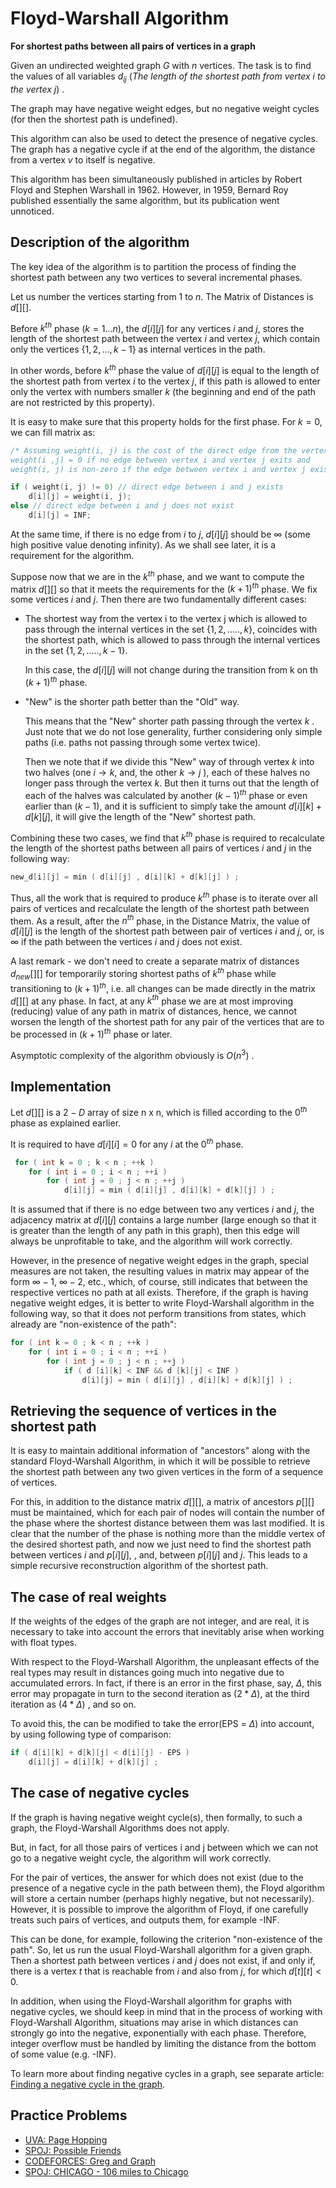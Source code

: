 <!--?title Floyd-Warshall algorithm -->

# Floyd-Warshall Algorithm

**For shortest paths between all pairs of vertices in a graph**

Given an undirected weighted graph $G$ with $n$ vertices. The task is to find the values of all variables $d_{ij}$ (<i>The length of the shortest path from vertex i to the vertex j</i>) .

The graph may have negative weight edges, but no negative weight cycles (for then the shortest path is undefined).

This algorithm can also be used to detect the presence of negative cycles. The graph has a negative cycle if at the end of the algorithm, the distance from a vertex $v$ to itself is negative. 

This algorithm has been simultaneously published in articles by  Robert Floyd and Stephen Warshall in 1962. However, in 1959, Bernard Roy published essentially the same algorithm, but its publication went unnoticed.

## Description of the algorithm

The key idea of the algorithm is to partition the process of finding the shortest path between any two vertices to several incremental phases.

Let us number the vertices starting from 1 to $n$.
The Matrix of Distances is $d[ ][ ]$.

Before $k^{th}$ phase $( k = 1 ... n )$, the $d[i][j]$ for any vertices $i$ and $j$, stores the length of the shortest path between the vertex $i$ and vertex $j$, which contain only the vertices {${1, 2, ..., k-1}$} as internal vertices in the path.

In other words, before $k^{th}$ phase the value of $d[i][j]$ is equal to the length of the shortest path from vertex $i$ to the vertex $j$, if this path is allowed to enter only the vertex with numbers smaller $k$ (the beginning and end of the path are not restricted by this property).

It is easy to make sure that this property holds for the first phase. For $k = 0$, we can fill matrix as:

```cpp   
/* Assuming weight(i, j) is the cost of the direct edge from the vertex i to the vertex j
weight(i ,j) = 0 if no edge between vertex i and vertex j exits and
weight(i, j) is non-zero if the edge between vertex i and vertex j exists */

if ( weight(i, j) != 0) // direct edge between i and j exists
    d[i][j] = weight(i, j);
else // direct edge between i and j does not exist
    d[i][j] = INF;
```

At the same time, if there is no edge from $i$ to $j$, $d[i][j]$ should be $\infty$ (some high positive value denoting infinity). As we shall see later, it is a requirement for the algorithm.

Suppose now that we are in the $k^{th}$ phase, and we want to compute the matrix $d[ ][ ]$ so that it meets the requirements for the $(k + 1)^{th}$ phase. We fix some vertices $i$ and $j$. Then there are two fundamentally different cases:

* The shortest way from the vertex i to the vertex j which is allowed to pass through the internal vertices in the set {${1, 2, ....., k}$}, coincides with the shortest path, which is allowed to pass through the internal vertices in the set {${1, 2, ....., k-1}$}.
    
    In this case, the $d[i][j]$ will not change during the transition from k on th $(k + 1)^{th}$ phase.

* "New" is the shorter path better than the "Old" way.
    
    This means that the "New" shorter path passing through the vertex $k$ . Just note that we do not lose generality, further considering only simple paths (i.e. paths not passing through some vertex twice).

    Then we note that if we divide this "New" way of through vertex $k$ into two halves (one $i \to k$, and, the other $k \to j$ ), each of these halves no longer pass through the vertex $k$. But then it turns out that the length of each of the halves was calculated by another $(k-1)^{th}$ phase or even earlier than $(k-1)$, and it is sufficient to simply take the amount $d[i][k] + d[k][j]$, it will give the length of the "New" shortest path.

Combining these two cases, we find that $k^{th}$ phase is required to recalculate the length of the shortest paths between all pairs of vertices $i$ and $j$ in the following way:

```cpp
new_d[i][j] = min ( d[i][j] , d[i][k] + d[k][j] ) ; 
```

Thus, all the work that is required to produce $k^{th}$ phase is to iterate over all pairs of vertices and recalculate the length of the shortest path between them. As a result, after the $n^{th}$ phase, in the Distance Matrix, the value of $d[i][j]$ is the length of the shortest path between pair of vertices $i$ and $j$, or, is $\infty$ if the path between the vertices $i$ and $j$ does not exist.

A last remark - we don't need to create a separate matrix of distances $d_{new}[ ][ ]$ for temporarily storing shortest paths of $k^{th}$ phase while transitioning to $(k + 1)^{th}$, i.e. all changes can be made directly in the matrix $d[ ][ ]$ at any phase. In fact, at any $k^{th}$ phase we are at most improving (reducing) value of any path in matrix of distances, hence, we cannot worsen the length of the shortest path for any pair of the vertices that are to be processed in $(k+1)^{th}$ phase or later.

Asymptotic complexity of the algorithm obviously is $O(n^3)$ .

## Implementation

Let $d[][]$ is a $2-D$ array of size n x n, which is filled according to the $0^{th}$ phase as explained earlier.

It is required to have $d[i][i] = 0$ for any $i$ at the $0^{th}$ phase.

```cpp
 for ( int k = 0 ; k < n ; ++k )
    for ( int i = 0 ; i < n ; ++i )
        for ( int j = 0 ; j < n ; ++j )
            d[i][j] = min ( d[i][j] , d[i][k] + d[k][j] ) ; 
```

It is assumed that if there is no edge between two any vertices $i$ and $j$, the adjacency matrix at $d[i][j]$ contains a large number (large enough so that it is greater than the length of any path in this graph), then this edge will always be unprofitable to take, and the algorithm will work correctly.

However, in the presence of negative weight edges in the graph, special measures are not taken, the resulting values in matrix may appear of the form $\infty - 1$,  $\infty - 2$, etc., which, of course, still indicates that between the respective vertices no path at all exists. Therefore, if the graph is having negative weight edges, it is better to write Floyd-Warshall algorithm in the following way, so that it does not perform transitions from states, which already are "non-existence of the path":

```cpp
for ( int k = 0 ; k < n ; ++k )
    for ( int i = 0 ; i < n ; ++i )
        for ( int j = 0 ; j < n ; ++j )
            if ( d [i][k] < INF && d [k][j] < INF )
                d[i][j] = min ( d[i][j] , d[i][k] + d[k][j] ) ; 
```

## Retrieving the sequence of vertices in the shortest path

It is easy to maintain additional information of "ancestors" along with the standard Floyd-Warshall Algorithm, in which it will be possible to retrieve the shortest path between any two given vertices in the form of a sequence of vertices.

For this, in addition to the distance matrix $d[ ][ ]$, a matrix of ancestors $p[ ][ ]$ must be maintained, which for each pair of nodes will contain the number of the phase where the shortest distance between them was last modified. It is clear that the number of the phase is nothing more than the middle vertex of the desired shortest path, and now we just need to find the shortest path between vertices $i$ and $p[i][j]$, , and, between $p[i][j]$ and $j$. This leads to a simple recursive reconstruction algorithm of the shortest path.

## The case of real weights

If the weights of the edges of the graph are not integer, and are real, it is necessary to take into account the errors that inevitably arise when working with float types.

With respect to the Floyd-Warshall Algorithm, the unpleasant effects of the real types may result in distances going much into negative due to accumulated errors. In fact, if there is an error in the first phase, say, $\Delta$, this error may propagate in turn to the second iteration  as $(2 * \Delta)$, at the third iteration as $(4 * \Delta)$ , and so on.

To avoid this, the  can be modified to take the error(EPS = $\Delta$) into account, by using following type of comparison:

```cpp
if ( d[i][k] + d[k][j] < d[i][j] - EPS )
    d[i][j] = d[i][k] + d[k][j] ; 
```

## The case of negative cycles

If the graph is having negative weight cycle(s), then formally, to such a graph, the Floyd-Warshall Algorithms does not apply.

But, in fact, for all those pairs of vertices i and j between which we can not go to a negative weight cycle, the algorithm will work correctly.

For the pair of vertices, the answer for which does not exist (due to the presence of a negative cycle in the path between them), the Floyd algorithm will store a certain number (perhaps highly negative, but not necessarily). However, it is possible to improve the algorithm of Floyd, if one carefully treats such pairs of vertices, and outputs them, for example -INF.

This can be done, for example, following the criterion "non-existence of the path". So, let us run the usual Floyd-Warshall algorithm for a given graph. Then a shortest path between vertices $i$ and $j$ does not exist, if and only if, there is a vertex $t$ that is reachable from $i$ and also from $j$, for which $d[t][t] \lt 0$.

In addition, when using the Floyd-Warshall algorithm for graphs with negative cycles, we should keep in mind that in the process of working with Floyd-Warshall Algorithm, situations may arise in which distances can strongly go into the negative, exponentially with each phase. Therefore, integer overflow must be handled by limiting the distance from the bottom of some value (e.g. -INF).

To learn more about finding negative cycles in a graph, see separate article: [Finding a negative cycle in the graph](./graph/finding-negative-cycle-in-graph.html).

## Practice Problems
 - [UVA: Page Hopping](https://uva.onlinejudge.org/index.php?option=onlinejudge&page=show_problem&problem=762)
 - [SPOJ: Possible Friends](http://www.spoj.com/problems/SOCIALNE/)
 - [CODEFORCES: Greg and Graph](http://codeforces.com/problemset/problem/295/B)
 - [SPOJ: CHICAGO - 106 miles to Chicago](http://www.spoj.com/problems/CHICAGO/)
 
